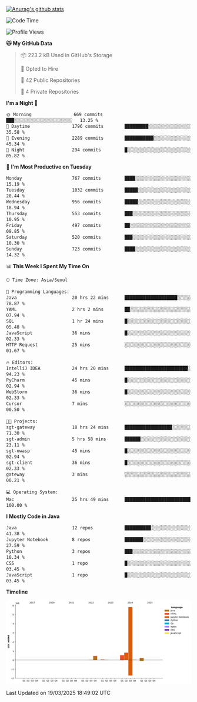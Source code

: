 [![Anurag's github stats](https://github-readme-stats.vercel.app/api?username=hajubal)](https://github.com/anuraghazra/github-readme-stats)

<!--START_SECTION:waka-->
![Code Time](http://img.shields.io/badge/Code%20Time-315%20hrs%2059%20mins-blue)

![Profile Views](http://img.shields.io/badge/Profile%20Views-0-blue)

**🐱 My GitHub Data** 

> 📦 223.2 kB Used in GitHub's Storage 
 > 
> 💼 Opted to Hire
 > 
> 📜 42 Public Repositories 
 > 
> 🔑 4 Private Repositories 
 > 
**I'm a Night 🦉** 

```text
🌞 Morning                669 commits         ███░░░░░░░░░░░░░░░░░░░░░░   13.25 % 
🌆 Daytime                1796 commits        █████████░░░░░░░░░░░░░░░░   35.58 % 
🌃 Evening                2289 commits        ███████████░░░░░░░░░░░░░░   45.34 % 
🌙 Night                  294 commits         █░░░░░░░░░░░░░░░░░░░░░░░░   05.82 % 
```
📅 **I'm Most Productive on Tuesday** 

```text
Monday                   767 commits         ████░░░░░░░░░░░░░░░░░░░░░   15.19 % 
Tuesday                  1032 commits        █████░░░░░░░░░░░░░░░░░░░░   20.44 % 
Wednesday                956 commits         █████░░░░░░░░░░░░░░░░░░░░   18.94 % 
Thursday                 553 commits         ███░░░░░░░░░░░░░░░░░░░░░░   10.95 % 
Friday                   497 commits         ██░░░░░░░░░░░░░░░░░░░░░░░   09.85 % 
Saturday                 520 commits         ███░░░░░░░░░░░░░░░░░░░░░░   10.30 % 
Sunday                   723 commits         ████░░░░░░░░░░░░░░░░░░░░░   14.32 % 
```


📊 **This Week I Spent My Time On** 

```text
🕑︎ Time Zone: Asia/Seoul

💬 Programming Languages: 
Java                     20 hrs 22 mins      ████████████████████░░░░░   78.87 % 
YAML                     2 hrs 2 mins        ██░░░░░░░░░░░░░░░░░░░░░░░   07.94 % 
SQL                      1 hr 24 mins        █░░░░░░░░░░░░░░░░░░░░░░░░   05.48 % 
JavaScript               36 mins             █░░░░░░░░░░░░░░░░░░░░░░░░   02.33 % 
HTTP Request             25 mins             ░░░░░░░░░░░░░░░░░░░░░░░░░   01.67 % 

🔥 Editors: 
IntelliJ IDEA            24 hrs 20 mins      ████████████████████████░   94.23 % 
PyCharm                  45 mins             █░░░░░░░░░░░░░░░░░░░░░░░░   02.94 % 
WebStorm                 36 mins             █░░░░░░░░░░░░░░░░░░░░░░░░   02.33 % 
Cursor                   7 mins              ░░░░░░░░░░░░░░░░░░░░░░░░░   00.50 % 

🐱‍💻 Projects: 
sgt-gateway              18 hrs 24 mins      ██████████████████░░░░░░░   71.30 % 
sgt-admin                5 hrs 58 mins       ██████░░░░░░░░░░░░░░░░░░░   23.11 % 
sgt-owasp                45 mins             █░░░░░░░░░░░░░░░░░░░░░░░░   02.94 % 
sgt-client               36 mins             █░░░░░░░░░░░░░░░░░░░░░░░░   02.33 % 
gateway                  3 mins              ░░░░░░░░░░░░░░░░░░░░░░░░░   00.21 % 

💻 Operating System: 
Mac                      25 hrs 49 mins      █████████████████████████   100.00 % 
```

**I Mostly Code in Java** 

```text
Java                     12 repos            ██████████░░░░░░░░░░░░░░░   41.38 % 
Jupyter Notebook         8 repos             ███████░░░░░░░░░░░░░░░░░░   27.59 % 
Python                   3 repos             ███░░░░░░░░░░░░░░░░░░░░░░   10.34 % 
CSS                      1 repo              █░░░░░░░░░░░░░░░░░░░░░░░░   03.45 % 
JavaScript               1 repo              █░░░░░░░░░░░░░░░░░░░░░░░░   03.45 % 
```



**Timeline**

![Lines of Code chart](https://raw.githubusercontent.com/hajubal/hajubal/main/assets/bar_graph.png)


 Last Updated on 19/03/2025 18:49:02 UTC
<!--END_SECTION:waka-->